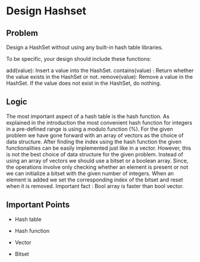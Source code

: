 # Design Hashset

## Problem

Design a HashSet without using any built-in hash table libraries.

To be specific, your design should include these functions:

add(value): Insert a value into the HashSet.
contains(value) : Return whether the value exists in the HashSet or not.
remove(value): Remove a value in the HashSet. If the value does not exist in the HashSet, do nothing.

## Logic

The most important aspect of a hash table is the hash function. As explained in the introduction the most convenient hash function for integers in a pre-defined range is using a modulo function (%). For the given problem we have gone forward with an array of vectors as the choice of data structure. After finding the index using the hash function the given functionalities can be easily implemented just like in a vector. However, this is not the best choice of data structure for the  given problem. Instead of using an array of vectors we should use a bitset or a boolean array. Since, the operations involve only checking whether an element is present or not we can initialize a bitset with the given number of integers. When an element is added we set the corresponding index of the bitset and reset when it is removed. Important fact : Bool array is faster than bool vector.

## Important Points

- Hash table

- Hash function

- Vector

- Bitset
